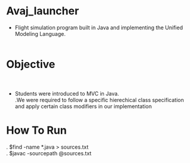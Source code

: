 # Avaj_launcher
- Flight simulation program built in Java and implementing the Unified Modeling Language. <br /> <br />
# Objective <br /><br />
- Students were introduced to MVC in Java. <br />
.We were required to follow a specific hierechical class specification and apply certain class modifiers in our implementation <br />

# How To Run
. $find -name *.java > sources.txt <br />
. $javac -sourcepath @sources.txt <br />
